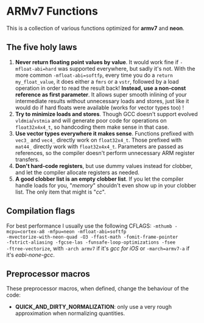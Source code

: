 ARMv7 Functions
===============

This is a collection of various functions optimized for __armv7__ and __neon__.

The five holy laws
------------------

1. __Never return floating point values by value__. It would work fine if <code>-mfloat-abi=hard</code> was supported everywhere, but sadly it's not. With the more common <code>-mfloat-abi=softfp</code>, every time you do a <code>return my_float_value</code>, it does either a <code>fmrs</code> or a <code>vstr</code>, followed by a load operation in order to read the result back! __Instead, use a non-const reference as first parameter__. It allows super smooth inlining of your intermediate results without unnecessary loads and stores, just like it would do if hard floats were available (works for vector types too) !
2. __Try to minimize loads and stores__. Though GCC doesn't support evolved <code>vldmia</code>/<code>vstmia</code> and will generate poor code for operations on <code>float32x4x4_t</code>, so handcoding them make sense in that case.
3. __Use vector types everywhere it makes sense__. Functions prefixed with <code>vec3_</code> and <code>vec4_</code> directly work on <code>float32x4_t</code>. Those prefixed with <code>mat44_</code> directly work with <code>float32x4x4_t</code>. Parameters are passed as references, so the compiler doesn't perform unnecessary ARM register transfers.
4. __Don't hard-code registers__, but use dummy values instead for clobber, and let the compiler allocate registers as needed.
5. __A good clobber list is an empty clobber list__. If you let the compiler handle loads for you, "_memory_" shouldn't even show up in your clobber list. The only item that might is "_cc_".

Compilation flags
-----------------

For best performance I usually use the following CFLAGS: <code>-mthumb -mcpu=cortex-a8 -mfpu=neon -mfloat-abi=softfp -mvectorize-with-neon-quad -O3 -ffast-math -fomit-frame-pointer -fstrict-aliasing -fgcse-las -funsafe-loop-optimizations -fsee -ftree-vectorize</code>, with <code>-arch armv7</code> if it's _gcc for iOS_ or <code>-march=armv7-a</code> if it's _eabi-none-gcc_.

Preprocessor macros
-------------------

These preprocessor macros, when defined, change the behaviour of the code:

* __QUICK_AND_DIRTY_NORMALIZATION__: only use a very rough approximation when normalizing quantities.

